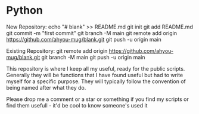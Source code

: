 # Python

New Repository:
echo "# blank" >> README.md
git init
git add README.md
git commit -m "first commit"
git branch -M main
git remote add origin https://github.com/ahyou-mug/blank.git
git push -u origin main

Existing Repository:
git remote add origin https://github.com/ahyou-mug/blank.git
git branch -M main
git push -u origin main


This repository is where I keep all my useful, ready for the public scripts.
Generally they will be functions that I have found useful but had to write myself for a specific purpose.
They will typically follow the convention of being named after what they do.

Please drop me a comment or a star or something if you find my scripts or find them usefull - it'd be cool to know someone's used it
